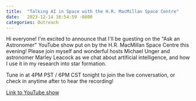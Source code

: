 ```yaml
---
title:  "Talking AI in Space with the H.R. MacMillan Space Centre"
date:   2023-12-14 16:54:59 -0800
categories: Outreach
---
```


Hi everyone! I'm excited to announce that I'll be guesting on the "Ask an Astronomer" YouTube show put on by the H.R. MacMillan Space Centre this evening! Please join myself and wonderful hosts Michael Unger and astronomer Marley Leacock as we chat about artificial intelligence, and how I use it in my research into star formation.

Tune in at 4PM PST / 6PM CST tonight to join the live conversation, or check in anytime after to hear the recording!


<a href="https://youtube.com/live/IA7wzDpOL-Y?feature=share">Link to YouTube show</a>
